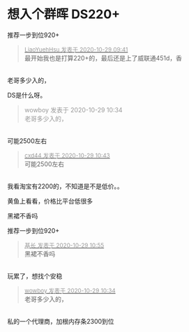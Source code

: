 # 想入个群晖 DS220+


推荐一步到位920+

<div class="quote"><blockquote><font size="2"><a href="https://www.hostloc.com/forum.php?mod=redirect&amp;goto=findpost&amp;pid=9367728&amp;ptid=759668" target="_blank"><font color="#999999">LiaoYuehHsu 发表于 2020-10-29 09:41</font></a></font><br />
最开始我也是打算220+的，最后还是上了威联通451d，香</blockquote></div><br />
老哥多少入的，

DS是什么呀。

<div class="quote"><blockquote><font color="#999999">wowboy 发表于 2020-10-29 10:34</font><br />
<font color="#999999">老哥多少入的，</font></blockquote></div><br />
可能2500左右

<div class="quote"><blockquote><font size="2"><a href="https://www.hostloc.com/forum.php?mod=redirect&amp;goto=findpost&amp;pid=9368089&amp;ptid=759668" target="_blank"><font color="#999999">cxd44 发表于 2020-10-29 10:43</font></a></font><br />
可能2500左右</blockquote></div><br />
我看淘宝有2200的，不知道是不是低价。。

黄鱼上看看，价格比平台低很多<img id="aimg_IH555" onclick="zoom(this, this.src, 0, 0, 0)" class="zoom" src="https://cdn.jsdelivr.net/gh/hishis/forum-master/public/images/patch.gif" onmouseover="img_onmouseoverfunc(this)" onload="thumbImg(this)" border="0" alt="" />

黑裙不香吗<img id="aimg_P3Z3d" onclick="zoom(this, this.src, 0, 0, 0)" class="zoom" src="https://cdn.jsdelivr.net/gh/hishis/forum-master/public/images/patch.gif" onmouseover="img_onmouseoverfunc(this)" onload="thumbImg(this)" border="0" alt="" />

推荐一步到位920+<br />


<div class="quote"><blockquote><font size="2"><a href="https://www.hostloc.com/forum.php?mod=redirect&amp;goto=findpost&amp;pid=9368169&amp;ptid=759668" target="_blank"><font color="#999999">基长 发表于 2020-10-29 10:55</font></a></font><br />
黑裙不香吗</blockquote></div><br />
玩累了，想找个安稳<img src="static/image/smiley/default/lol.gif" smilieid="12" border="0" alt="" />

<div class="quote"><blockquote><font size="2"><a href="https://www.hostloc.com/forum.php?mod=redirect&amp;goto=findpost&amp;pid=9368039&amp;ptid=759668" target="_blank"><font color="#999999">wowboy 发表于 2020-10-29 10:34</font></a></font><br />
老哥多少入的，</blockquote></div><br />
私的一个代理商，加根内存条2300到位
